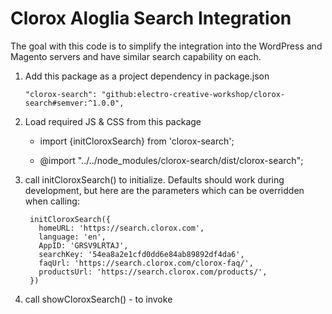# Clorox Aloglia Search Integration

The goal with this code is to simplify the integration into the WordPress and Magento servers and have similar search capability on each.


1. Add this package as a project dependency in package.json

    `"clorox-search": "github:electro-creative-workshop/clorox-search#semver:^1.0.0",`


2. Load required JS & CSS from this package

    - import {initCloroxSearch} from 'clorox-search';


    - @import "../../node_modules/clorox-search/dist/clorox-search";




3. call initCloroxSearch() to initialize. Defaults should work during development, but here are the parameters which can be overridden when calling:
  
        initCloroxSearch({
          homeURL: 'https://search.clorox.com',
          language: 'en',
          AppID: 'GRSV9LRTAJ',
          searchKey: '54ea8a2e1cfd0dd6e84ab89892df4da6',
          faqUrl: 'https://search.clorox.com/clorox-faq/',
          productsUrl: 'https://search.clorox.com/products/',
        })

4. call showCloroxSearch() - to invoke



